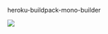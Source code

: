 heroku-buildpack-mono-builder

![](https://circleci.com/gh/AdamBurgess/heroku-buildpack-mono-builder.png?style=shielf&circle-token=fe5a1697660ac8727b496f624407ea006b2069d7)
